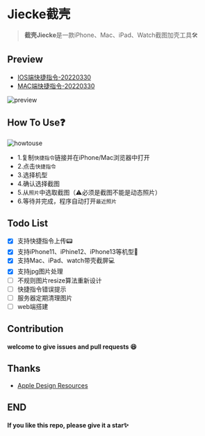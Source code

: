 # Jiecke截壳

> **截壳Jiecke**是一款iPhone、Mac、iPad、Watch截图加壳工具🛠

## Preview
- [IOS端快捷指令-20220330](https://www.icloud.com/shortcuts/d3d13ab4ae35499db089cdc452eb9a4f)
- [MAC端快捷指令-20220330](https://www.icloud.com/shortcuts/be8325a570a34509bca04cd06ee6b541)

![preview](https://cdn.jsdelivr.net/gh/mouweng/FigureBed/img/202203292230141.png)
## How To Use❓
![howtouse](https://cdn.jsdelivr.net/gh/mouweng/FigureBed/img/202203292257512.png)
- 1.复制`快捷指令`链接并在iPhone/Mac浏览器中打开
- 2.点击`快捷指令`
- 3.选择机型
- 4.确认选择截图
- 5.从`照片`中选取截图（⚠️必须是截图不能是动态照片）
- 6.等待并完成，程序自动打开`最近照片`
## Todo List
- [x] 支持快捷指令上传📟
- [x] 支持iPhone11、iPhine12、iPhone13等机型📱
- [x] 支持Mac、iPad、watch带壳截屏💻
- [x] 支持jpg图片处理
- [ ] 不规则图片resize算法重新设计
- [ ] 快捷指令错误提示
- [ ] 服务器定期清理图片
- [ ] web端搭建

## Contribution
#### welcome to give issues and pull requests 😆

## Thanks
- [Apple Design Resources](https://developer.apple.com/design/resources/)

## END
#### If you like this repo, please give it a star✨
